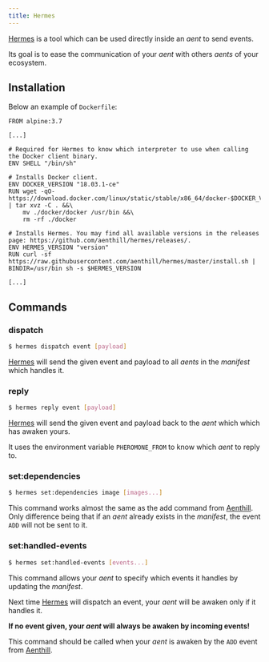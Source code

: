```yaml
---
title: Hermes
---
```


[Hermes](https://github.com/aenthill/hermes) is a tool which can be used directly inside an *aent* to send events.

Its goal is to ease the communication of your *aent* with others *aents* of your ecosystem.

## Installation

Below an example of <code>Dockerfile</code>: 

```
FROM alpine:3.7

[...]

# Required for Hermes to know which interpreter to use when calling the Docker client binary.
ENV SHELL "/bin/sh"

# Installs Docker client.
ENV DOCKER_VERSION "18.03.1-ce"
RUN wget -qO- https://download.docker.com/linux/static/stable/x86_64/docker-$DOCKER_VERSION.tgz | tar xvz -C . &&\
    mv ./docker/docker /usr/bin &&\
    rm -rf ./docker

# Installs Hermes. You may find all available versions in the releases page: https://github.com/aenthill/hermes/releases/.
ENV HERMES_VERSION "version"
RUN curl -sf https://raw.githubusercontent.com/aenthill/hermes/master/install.sh | BINDIR=/usr/bin sh -s $HERMES_VERSION

[...]
```

## Commands

### dispatch

```bash
$ hermes dispatch event [payload]
```

[Hermes](https://github.com/aenthill/hermes) will send the given event and payload to all *aents* in the *manifest* which handles it.

### reply

```bash
$ hermes reply event [payload]
```

[Hermes](https://github.com/aenthill/hermes) will send the given event and payload back to the *aent* which which has awaken yours.

It uses the environment variable <code>PHEROMONE_FROM</code> to know which *aent* to reply to.

### set:dependencies

```bash
$ hermes set:dependencies image [images...]
```

This command works almost the same as the add command from [Aenthill](https://github.com/aenthill/aenthill). 
Only difference being that if an *aent* already exists in the *manifest*, the event <code>ADD</code> will not be sent to it.

### set:handled-events

```bash
$ hermes set:handled-events [events...]
```

This command allows your *aent* to specify which events it handles by updating the *manifest*.

Next time [Hermes](https://github.com/aenthill/hermes) will dispatch an event, your *aent* will be awaken only if it handles it.

**If no event given, your *aent* will always be awaken by incoming events!**

This command should be called when your *aent* is awaken by the <code>ADD</code> event from [Aenthill](https://github.com/aenthill/aenthill).